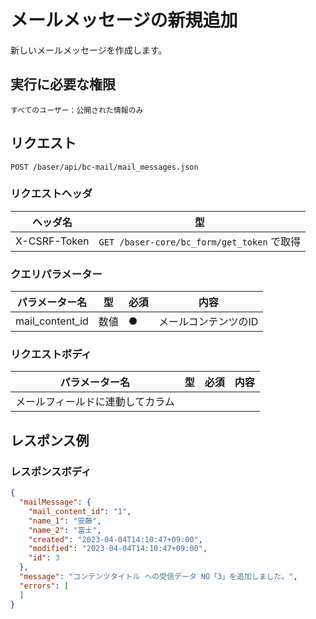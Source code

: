 # メールメッセージの新規追加

新しいメールメッセージを作成します。

## 実行に必要な権限

```
すべてのユーザー：公開された情報のみ
```

## リクエスト
```
POST /baser/api/bc-mail/mail_messages.json
```

### リクエストヘッダ
| ヘッダ名            | 型                                       |
|-----------------|-----------------------------------------|
| X-CSRF-Token | `GET /baser-core/bc_form/get_token` で取得 |


### クエリパラメーター

| パラメーター名   | 型   | 必須  | 内容          |
|-----------|-----|-----|-------------|
| mail_content_id        | 数値  | ●   | メールコンテンツのID |

### リクエストボディ

| パラメーター名   | 型   | 必須  | 内容          |
|-----------|-----|-----|-------------|
| メールフィールドに連動してカラム        |     |     |             |



## レスポンス例

### レスポンスボディ

```json
{
  "mailMessage": {
    "mail_content_id": "1",
    "name_1": "安藤",
    "name_2": "富士",
    "created": "2023-04-04T14:10:47+09:00",
    "modified": "2023-04-04T14:10:47+09:00",
    "id": 3
  },
  "message": "コンテンツタイトル への受信データ NO「3」を追加しました。",
  "errors": [
  ]
}

```
